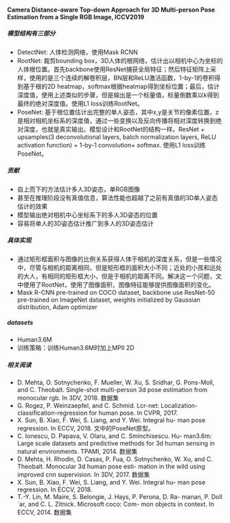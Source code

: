 #### Camera Distance-aware Top-down Approach for 3D Multi-person Pose Estimation from a Single RGB Image, ICCV2019

##### 模型结构有三部分

- DetectNet: 人体检测网络，使用Mask RCNN
- RootNet: 裁剪bounding box，3D人体的根网络，估计出以相机中心为坐标的人体根位置。首先backbone使用ResNet捕获全局特征；然后特征矩阵上采样，使用的是三个连续的解卷积层，BN层和ReLU激活函数，1-by-1的卷积得到基于根的2D heatmap，softmax根据heatmap得到坐标位置；最后，估计深度值，使用上述类似的步骤，但是输出是一个标量值，标量倒数乘以k得到最终的绝对深度值。使用L1 loss训练RootNet。
- PoseNet: 基于根位置估计出完整的单人姿态，其中x,y是关节的像素位置，z是相对相机坐标系的深度值，通过一些变换以及反向传播将相对深度转换到绝对深度，也就是真实输出。模型设计和RootNet的结构一样。ResNet + upsamples(3 deconvolutional layers, batch normalization layers, ReLU activation function) + 1-by-1 convolution+ softmax. 使用L1 loss训练PoseNet。



##### 贡献

- 自上而下的方法估计多人3D姿态，单RGB图像
- 甚至在推理阶段没有真值信息，算法性能也超越了之前有真值的3D单人姿态估计的效果
- 模型输出绝对相机中心坐标系下的多人3D姿态的位置
- 容易将单人的3D姿态估计推广到多人的3D姿态估计



##### 具体实现

- 通过矩形框面积与图像的比例关系获得人体于相机的深度关系，但是一些情况中，尽管与相机的距离相同，但是矩形框的面积大小不同；近处的小孩和远处的大人，有相同的矩形框大小，但是于相机的距离不同。解决这一个问题，文中使用了RootNet，使用了图像面积，图像特征能够提供图像面积的变化。
- Mask R-CNN pre-trained on COCO dataset, backbone use ResNet-50 pre-trained on ImageNet dataset, weights initialized by Gaussian distribution, Adam optimizer



##### datasets

- Human3.6M
- 训练策略：训练Human3.6M时加上MPII 2D





##### 相关阅读

- D. Mehta, O. Sotnychenko, F. Mueller, W. Xu, S. Sridhar, G. Pons-Moll, and C. Theobalt. Single-shot multi-person 3d pose estimation from monocular rgb. In 3DV, 2018.  数据集
- G. Rogez, P. Weinzaepfel, and C. Schmid. Lcr-net: Localization-classification-regression for human pose. In CVPR, 2017.  
- X. Sun, B. Xiao, F. Wei, S. Liang, and Y. Wei. Integral hu- man pose regression. In ECCV, 2018.  文中的PoseNet原型。
- C. Ionescu, D. Papava, V. Olaru, and C. Sminchisescu. Hu- man3.6m: Large scale datasets and predictive methods for 3d human sensing in natural environments. TPAMI, 2014. 数据集
- D. Mehta, H. Rhodin, D. Casas, P. Fua, O. Sotnychenko, W. Xu, and C. Theobalt. Monocular 3d human pose esti- mation in the wild using improved cnn supervision. In 3DV, 2017. 数据集
- X. Sun, B. Xiao, F. Wei, S. Liang, and Y. Wei. Integral hu- man pose regression. In ECCV, 2018. 
- T.-Y. Lin, M. Maire, S. Belongie, J. Hays, P. Perona, D. Ra- manan, P. Doll´ar, and C. L. Zitnick. Microsoft coco: Com- mon objects in context. In ECCV, 2014. 数据集

